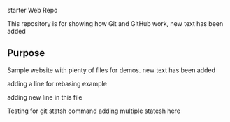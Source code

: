  starter Web Repo

This repository is for showing how Git and GitHub work, new text has been added

## Purpose

Sample website with plenty of files for demos. new text has been added

adding a line for rebasing example

adding new line in this file

Testing for git statsh command
adding multiple statesh here
